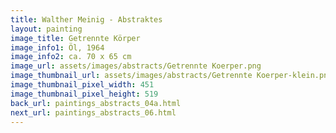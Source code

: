 ```yaml
---
title: Walther Meinig - Abstraktes
layout: painting
image_title: Getrennte Körper
image_info1: Öl, 1964
image_info2: ca. 70 x 65 cm
image_url: assets/images/abstracts/Getrennte Koerper.png
image_thumbnail_url: assets/images/abstracts/Getrennte Koerper-klein.png
image_thumbnail_pixel_width: 451
image_thumbnail_pixel_height: 519
back_url: paintings_abstracts_04a.html
next_url: paintings_abstracts_06.html
---
```

